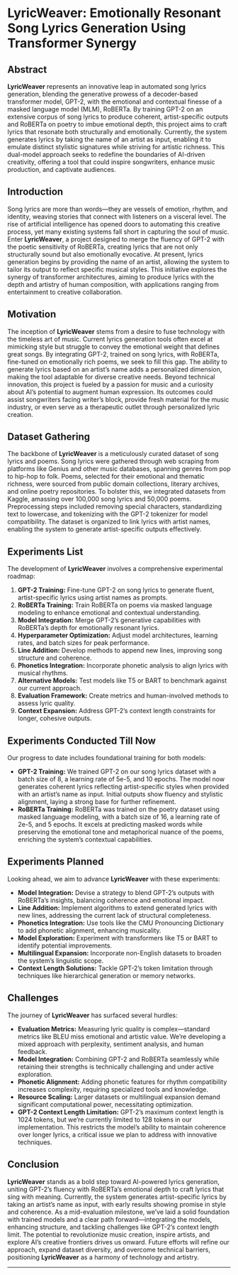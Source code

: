 # **LyricWeaver: Emotionally Resonant Song Lyrics Generation Using Transformer Synergy**

## Abstract

**LyricWeaver** represents an innovative leap in automated song lyrics generation, blending the generative prowess of a decoder-based transformer model, GPT-2, with the emotional and contextual finesse of a masked language model (MLM), RoBERTa. By training GPT-2 on an extensive corpus of song lyrics to produce coherent, artist-specific outputs and RoBERTa on poetry to imbue emotional depth, this project aims to craft lyrics that resonate both structurally and emotionally. Currently, the system generates lyrics by taking the name of an artist as input, enabling it to emulate distinct stylistic signatures while striving for artistic richness. This dual-model approach seeks to redefine the boundaries of AI-driven creativity, offering a tool that could inspire songwriters, enhance music production, and captivate audiences.

## Introduction

Song lyrics are more than words—they are vessels of emotion, rhythm, and identity, weaving stories that connect with listeners on a visceral level. The rise of artificial intelligence has opened doors to automating this creative process, yet many existing systems fall short in capturing the soul of music. Enter **LyricWeaver**, a project designed to merge the fluency of GPT-2 with the poetic sensitivity of RoBERTa, creating lyrics that are not only structurally sound but also emotionally evocative. At present, lyrics generation begins by providing the name of an artist, allowing the system to tailor its output to reflect specific musical styles. This initiative explores the synergy of transformer architectures, aiming to produce lyrics with the depth and artistry of human composition, with applications ranging from entertainment to creative collaboration.

## Motivation

The inception of **LyricWeaver** stems from a desire to fuse technology with the timeless art of music. Current lyrics generation tools often excel at mimicking style but struggle to convey the emotional weight that defines great songs. By integrating GPT-2, trained on song lyrics, with RoBERTa, fine-tuned on emotionally rich poems, we seek to fill this gap. The ability to generate lyrics based on an artist’s name adds a personalized dimension, making the tool adaptable for diverse creative needs. Beyond technical innovation, this project is fueled by a passion for music and a curiosity about AI’s potential to augment human expression. Its outcomes could assist songwriters facing writer’s block, provide fresh material for the music industry, or even serve as a therapeutic outlet through personalized lyric creation.

## Dataset Gathering

The backbone of **LyricWeaver** is a meticulously curated dataset of song lyrics and poems. Song lyrics were gathered through web scraping from platforms like Genius and other music databases, spanning genres from pop to hip-hop to folk. Poems, selected for their emotional and thematic richness, were sourced from public domain collections, literary archives, and online poetry repositories. To bolster this, we integrated datasets from Kaggle, amassing over 100,000 song lyrics and 50,000 poems. Preprocessing steps included removing special characters, standardizing text to lowercase, and tokenizing with the GPT-2 tokenizer for model compatibility. The dataset is organized to link lyrics with artist names, enabling the system to generate artist-specific outputs effectively.

## Experiments List

The development of **LyricWeaver** involves a comprehensive experimental roadmap:

1. **GPT-2 Training:** Fine-tune GPT-2 on song lyrics to generate fluent, artist-specific lyrics using artist names as prompts.
2. **RoBERTa Training:** Train RoBERTa on poems via masked language modeling to enhance emotional and contextual understanding.
3. **Model Integration:** Merge GPT-2’s generative capabilities with RoBERTa’s depth for emotionally resonant lyrics.
4. **Hyperparameter Optimization:** Adjust model architectures, learning rates, and batch sizes for peak performance.
5. **Line Addition:** Develop methods to append new lines, improving song structure and coherence.
6. **Phonetics Integration:** Incorporate phonetic analysis to align lyrics with musical rhythms.
7. **Alternative Models:** Test models like T5 or BART to benchmark against our current approach.
8. **Evaluation Framework:** Create metrics and human-involved methods to assess lyric quality.
9. **Context Expansion:** Address GPT-2’s context length constraints for longer, cohesive outputs.

## Experiments Conducted Till Now

Our progress to date includes foundational training for both models:

- **GPT-2 Training:** We trained GPT-2 on our song lyrics dataset with a batch size of 8, a learning rate of 5e-5, and 10 epochs. The model now generates coherent lyrics reflecting artist-specific styles when provided with an artist’s name as input. Initial outputs show fluency and stylistic alignment, laying a strong base for further refinement.
- **RoBERTa Training:** RoBERTa was trained on the poetry dataset using masked language modeling, with a batch size of 16, a learning rate of 2e-5, and 5 epochs. It excels at predicting masked words while preserving the emotional tone and metaphorical nuance of the poems, enriching the system’s contextual capabilities.

## Experiments Planned

Looking ahead, we aim to advance **LyricWeaver** with these experiments:

- **Model Integration:** Devise a strategy to blend GPT-2’s outputs with RoBERTa’s insights, balancing coherence and emotional impact.
- **Line Addition:** Implement algorithms to extend generated lyrics with new lines, addressing the current lack of structural completeness.
- **Phonetics Integration:** Use tools like the CMU Pronouncing Dictionary to add phonetic alignment, enhancing musicality.
- **Model Exploration:** Experiment with transformers like T5 or BART to identify potential improvements.
- **Multilingual Expansion:** Incorporate non-English datasets to broaden the system’s linguistic scope.
- **Context Length Solutions:** Tackle GPT-2’s token limitation through techniques like hierarchical generation or memory networks.

## Challenges

The journey of **LyricWeaver** has surfaced several hurdles:

- **Evaluation Metrics:** Measuring lyric quality is complex—standard metrics like BLEU miss emotional and artistic value. We’re developing a mixed approach with perplexity, sentiment analysis, and human feedback.
- **Model Integration:** Combining GPT-2 and RoBERTa seamlessly while retaining their strengths is technically challenging and under active exploration.
- **Phonetic Alignment:** Adding phonetic features for rhythm compatibility increases complexity, requiring specialized tools and knowledge.
- **Resource Scaling:** Larger datasets or multilingual expansion demand significant computational power, necessitating optimization.
- **GPT-2 Context Length Limitation:** GPT-2’s maximum context length is 1024 tokens, but we’re currently limited to 128 tokens in our implementation. This restricts the model’s ability to maintain coherence over longer lyrics, a critical issue we plan to address with innovative techniques.

## Conclusion

**LyricWeaver** stands as a bold step toward AI-powered lyrics generation, uniting GPT-2’s fluency with RoBERTa’s emotional depth to craft lyrics that sing with meaning. Currently, the system generates artist-specific lyrics by taking an artist’s name as input, with early results showing promise in style and coherence. As a mid-evaluation milestone, we’ve laid a solid foundation with trained models and a clear path forward—integrating the models, enhancing structure, and tackling challenges like GPT-2’s context length limit. The potential to revolutionize music creation, inspire artists, and explore AI’s creative frontiers drives us onward. Future efforts will refine our approach, expand dataset diversity, and overcome technical barriers, positioning **LyricWeaver** as a harmony of technology and artistry.

---
